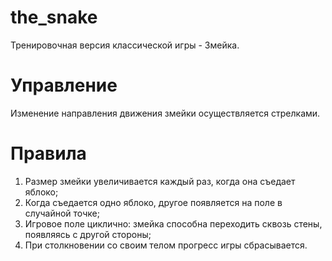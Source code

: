 # the_snake
Тренировочная версия классической игры - Змейка.

# Управление
Изменение направления движения змейки осуществляется стрелками.

# Правила
1. Размер змейки увеличивается каждый раз, когда она съедает яблоко;
2. Когда съедается одно яблоко, другое появляется на поле в случайной точке;
3. Игровое поле циклично: змейка способна переходить сквозь стены, появляясь с другой стороны;
4. При столкновении со своим телом прогресс игры сбрасывается.